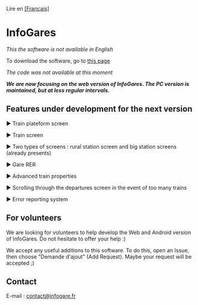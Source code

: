 Lire en [[Français]](https://github.com/Absolument-Oui/InfoGares/blob/main/README.md)

# InfoGares

_This the software is not available in English_

To download the software, go to [this page](https://github.com/Absolument-Oui/InfoGares/releases)

_The code was not available at this moment_

**_We are now focusing on the web version of InfoGares. The PC version is maintained, but at less regular intervals._**

## Features under development for the next version

 ▶️ Train plateform screen

 ▶️ Train screen
  
 ▶️ Two types of screens : rural station screen and big station screens (already presents)
  
 ▶️ Gare RER
 
 ▶️ Advanced train properties
 
 ▶️ Scrolling through the departures screen in the event of too many trains
 
 ▶️ Error reporting system

## For volunteers

We are looking for volunteers to help develop the Web and Android version of InfoGares. Do not hesitate to offer your help :)

We accept any useful additions to this software. To do this, open an Issue, then choose "Demande d'ajout" (Add Request). Maybe your request will be accepted ;)

## Contact

E-mail : [contact@infogare.fr](mailto:contact@infogare.fr)
